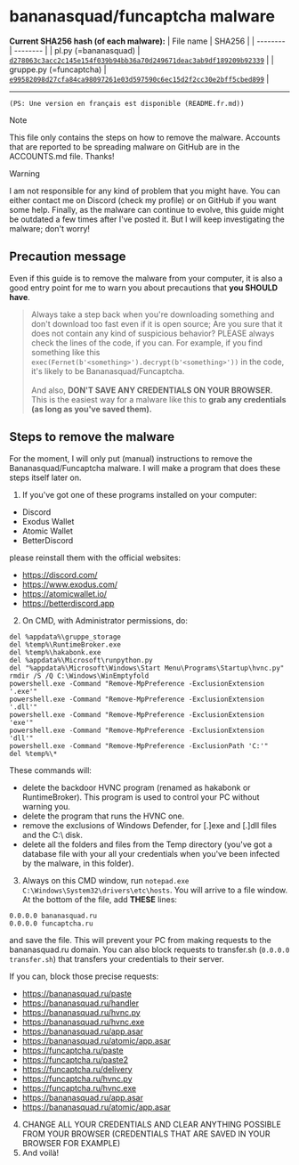 # bananasquad/funcaptcha malware
**Current SHA256 hash (of each malware):**
| File name | SHA256 | 
| -------- | -------- |
| pl.py (=bananasquad)    |  [```d278063c3acc2c145e154f039b94bb36a70d249671deac3ab9df189209b92339```](https://www.virustotal.com/gui/file/d278063c3acc2c145e154f039b94bb36a70d249671deac3ab9df189209b92339)     |
| gruppe.py (=funcaptcha)    | [```e99582098d27cfa84ca98097261e03d597590c6ec15d2f2cc30e2bff5cbed899```](https://www.virustotal.com/gui/file/e99582098d27cfa84ca98097261e03d597590c6ec15d2f2cc30e2bff5cbed899)     |
***
``(PS: Une version en français est disponible (README.fr.md))``
> [!NOTE]  
> This file only contains the steps on how to remove the malware. Accounts that are reported to be spreading malware on GitHub are in the ACCOUNTS.md file. Thanks! 

> [!WARNING]
> I am not responsible for any kind of problem that you might have. You can either contact me on Discord (check my profile) or on GitHub if you want some help. Finally, as the malware can continue to evolve, this guide might be outdated a few times after I've posted it. But I will keep investigating the malware; don't worry!

## Precaution message
Even if this guide is to remove the malware from your computer, it is also a good entry point for me to warn you about precautions that **you SHOULD have**.

> Always take a step back when you're downloading something and don't download too fast even if it is open source; Are you sure that it does not contain any kind of suspicious behavior? PLEASE always check the lines of the code, if you can. For example, if you find something like this ``exec(Fernet(b'<something>').decrypt(b'<something>'))`` in the code, it's likely to be Bananasquad/Funcaptcha.<br><br>And also, **DON'T SAVE ANY CREDENTIALS ON YOUR BROWSER.** This is the easiest way for a malware like this to **grab any credentials (as long as you've saved them).**

## Steps to remove the malware
For the moment, I will only put (manual) instructions to remove the Bananasquad/Funcaptcha malware. I will make a program that does these steps itself later on.
1. If you've got one of these programs installed on your computer:
- Discord
- Exodus Wallet
- Atomic Wallet
- BetterDiscord

please reinstall them with the official websites:
- https://discord.com/
- https://www.exodus.com/
- https://atomicwallet.io/
- https://betterdiscord.app
2. On CMD, with Administrator permissions, do:
```
del %appdata%\gruppe_storage
del %temp%\RuntimeBroker.exe
del %temp%\hakabonk.exe
del %appdata%\Microsoft\runpython.py
del "%appdata%\Microsoft\Windows\Start Menu\Programs\Startup\hvnc.py"
rmdir /S /Q C:\Windows\WinEmptyfold
powershell.exe -Command "Remove-MpPreference -ExclusionExtension '.exe'"
powershell.exe -Command "Remove-MpPreference -ExclusionExtension '.dll'"
powershell.exe -Command "Remove-MpPreference -ExclusionExtension 'exe'"
powershell.exe -Command "Remove-MpPreference -ExclusionExtension 'dll'"
powershell.exe -Command "Remove-MpPreference -ExclusionPath 'C:'"
del %temp%\*
```
These commands will:
- delete the backdoor HVNC program (renamed as hakabonk or RuntimeBroker). This program is used to control your PC without warning you.
- delete the program that runs the HVNC one.
- remove the exclusions of Windows Defender, for [.]exe and [.]dll files and the C:\ disk.
- delete all the folders and files from the Temp directory (you've got a database file with your all your credentials when you've been infected by the malware, in this folder).

3. Always on this CMD window, run ``notepad.exe C:\Windows\System32\drivers\etc\hosts``. You will arrive to a file window. At the bottom of the file, add **THESE** lines:
```
0.0.0.0 bananasquad.ru
0.0.0.0 funcaptcha.ru
``` 
and save the file. This will prevent your PC from making requests to the bananasquad.ru domain. You can also block requests to transfer.sh (```0.0.0.0 transfer.sh```) that transfers your credentials to their server.

If you can, block those precise requests:
- https://bananasquad.ru/paste
- https://bananasquad.ru/handler
- https://bananasquad.ru/hvnc.py
- https://bananasquad.ru/hvnc.exe
- https://bananasquad.ru/app.asar
- https://bananasquad.ru/atomic/app.asar
- https://funcaptcha.ru/paste
- https://funcaptcha.ru/paste2
- https://funcaptcha.ru/delivery
- https://funcaptcha.ru/hvnc.py
- https://funcaptcha.ru/hvnc.exe
- https://bananasquad.ru/app.asar
- https://bananasquad.ru/atomic/app.asar

4. CHANGE ALL YOUR CREDENTIALS AND CLEAR ANYTHING POSSIBLE FROM YOUR BROWSER (CREDENTIALS THAT ARE SAVED IN YOUR BROWSER FOR EXAMPLE)
5. And voilà!